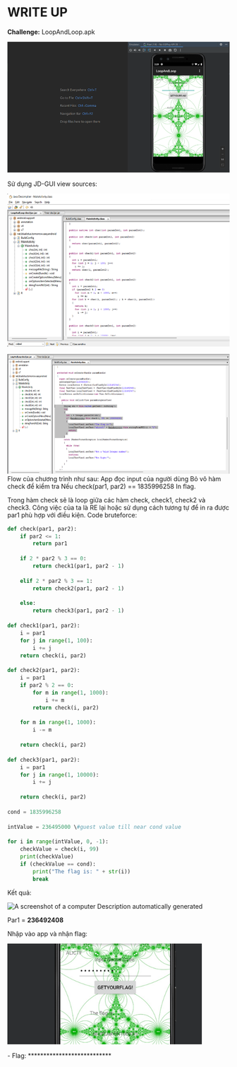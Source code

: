 # WRITE UP

**Challenge:** LoopAndLoop.apk

<img src="./media/image1.png" style="width:6.03097in;height:3.08508in" alt="A screenshot of a cell phone Description automatically generated with low confidence" />

Sử dụng JD-GUI view sources:

<img src="./media/image2.png" style="width:6.06978in;height:3.60039in" alt="Graphical user interface, text, application Description automatically generated" />

<img src="./media/image3.png" style="width:6.5in;height:2.82292in" alt="Graphical user interface, text, application Description automatically generated" /> Flow của chương trình như sau: App đọc input của người dùng Bỏ vô hàm check để kiểm tra Nếu check(par1, par2) == 1835996258 In flag.

Trong hàm check sẽ là loop giữa các hàm check, check1, check2 và check3. Công việc của ta là RE lại hoặc sử dụng cách tương tự để in ra được par1 phù hợp với điều kiện. Code bruteforce:
```python
def check(par1, par2):
    if par2 <= 1:
        return par1

    if 2 * par2 % 3 == 0:
        return check1(par1, par2 - 1)

    elif 2 * par2 % 3 == 1:
        return check2(par1, par2 - 1)

    else:
        return check3(par1, par2 - 1)

def check1(par1, par2):
    i = par1
    for j in range(1, 100):
        i += j
    return check(i, par2)

def check2(par1, par2):
    i = par1
    if par2 % 2 == 0:
        for m in range(1, 1000):
            i += m
        return check(i, par2)

    for m in range(1, 1000):
        i -= m

    return check(i, par2)

def check3(par1, par2):
    i = par1
    for j in range(1, 10000):
        i += j

    return check(i, par2)

cond = 1835996258

intValue = 236495000 \#guest value till near cond value

for i in range(intValue, 0, -1):
    checkValue = check(i, 99)
    print(checkValue)
    if (checkValue == cond):
        print("The flag is: " + str(i))
        break
```

Kết quả:

<img src="./media/image4.png" style="width:6.5in;height:1.48819in" alt="A screenshot of a computer Description automatically generated" />

Par1 = **236492408**

Nhập vào app và nhận flag:

<img src="./media/image5.png" style="width:4.59206in;height:2.37521in" />

\- Flag: \*\*\*\*\*\*\*\*\*\*\*\*\*\*\*\*\*\*\*\*\*\*\*\*\*\*\*
